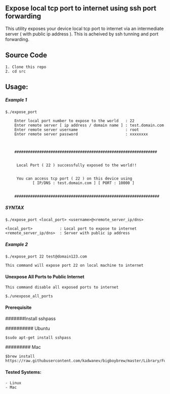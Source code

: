 ## Expose local tcp port to internet using ssh port forwarding 

This utility exposes your device local tcp port to internet via an intermediate server ( with public ip address ). This is acheived by ssh tunning and port forwarding. 
  
## Source Code
  
	1. Clone this repo
	2. cd src

## Usage:

##### Example 1

	$./expose_port 

		Enter local port number to expose to the world   : 22
	 	Enter remote server [ ip address / domain name ] : test.domain.com
		Enter remote server username                     : root
		Enter remote server password                     : xxxxxxxx



		###############################################################


		 Local Port ( 22 ) successfully exposed to the world!!


		 You can access tcp port ( 22 ) on this device using 
				[ IP/DNS : test.domain.com ] [ PORT : 10000 ]


		################################################################



##### SYNTAX

	$./expose_port <local_port> <username>@<remote_server_ip/dns>

	<local_port> 			: Local port to expose to internet
	<remote_server_ip/dns>	: Server with public ip address 

##### Example 2
	
	$./expose_port 22 test@domain123.com

	This command will expose port 22 on local machine to internet	

#### Unexpose All Ports to Public Internet

	This command disable all exposed ports to internet

	$./unexpose_all_ports

#### Prerequisite 

#######Install sshpass

########## Ubuntu

	$sudo apt-get install sshpass

######### Mac

	$brew install https://raw.githubusercontent.com/kadwanev/bigboybrew/master/Library/Formula/sshpass.rb

#### Tested Systems:

	- Linux 
	- Mac
